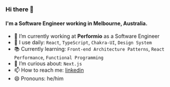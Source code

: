 ### Hi there 👋

#### I'm a Software Engineer working in Melbourne, Australia.

- 🔭 I’m currently working at **Performio** as a Software Engineer
- 🔨 I use daily: `React`, `TypeScript`, `Chakra-UI`, `Design System`
- 📚 Currently learning: `Front-end Architecture Patterns`, `React Performance`, `Functional Programming`
- 🤔 I’m curious about: `Next.js`
- 📫 How to reach me: [linkedin](https://www.linkedin.com/in/anil-pak/)
- 😄 Pronouns: he/him
